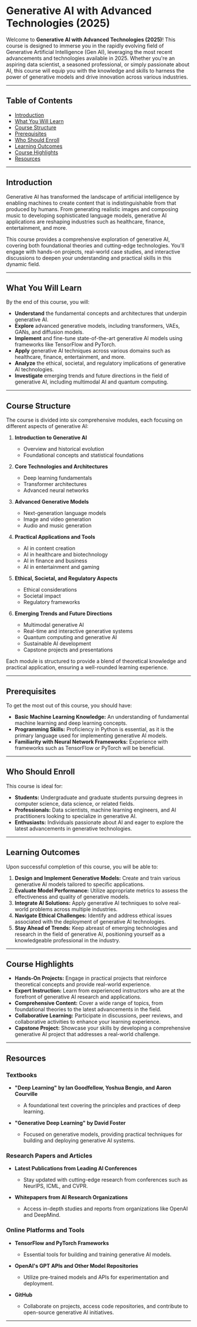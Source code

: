# Generative AI with Advanced Technologies (2025)

Welcome to **Generative AI with Advanced Technologies (2025)**! This course is designed to immerse you in the rapidly evolving field of Generative Artificial Intelligence (Gen AI), leveraging the most recent advancements and technologies available in 2025. Whether you're an aspiring data scientist, a seasoned professional, or simply passionate about AI, this course will equip you with the knowledge and skills to harness the power of generative models and drive innovation across various industries.

---

## Table of Contents

- [Introduction](#introduction)
- [What You Will Learn](#what-you-will-learn)
- [Course Structure](#course-structure)
- [Prerequisites](#prerequisites)
- [Who Should Enroll](#who-should-enroll)
- [Learning Outcomes](#learning-outcomes)
- [Course Highlights](#course-highlights)
- [Resources](#resources)

---

## Introduction

Generative AI has transformed the landscape of artificial intelligence by enabling machines to create content that is indistinguishable from that produced by humans. From generating realistic images and composing music to developing sophisticated language models, generative AI applications are reshaping industries such as healthcare, finance, entertainment, and more.

This course provides a comprehensive exploration of generative AI, covering both foundational theories and cutting-edge technologies. You'll engage with hands-on projects, real-world case studies, and interactive discussions to deepen your understanding and practical skills in this dynamic field.

---

## What You Will Learn

By the end of this course, you will:

- **Understand** the fundamental concepts and architectures that underpin generative AI.
- **Explore** advanced generative models, including transformers, VAEs, GANs, and diffusion models.
- **Implement** and fine-tune state-of-the-art generative AI models using frameworks like TensorFlow and PyTorch.
- **Apply** generative AI techniques across various domains such as healthcare, finance, entertainment, and more.
- **Analyze** the ethical, societal, and regulatory implications of generative AI technologies.
- **Investigate** emerging trends and future directions in the field of generative AI, including multimodal AI and quantum computing.

---

## Course Structure

The course is divided into six comprehensive modules, each focusing on different aspects of generative AI:

1. **Introduction to Generative AI**
   - Overview and historical evolution
   - Foundational concepts and statistical foundations

2. **Core Technologies and Architectures**
   - Deep learning fundamentals
   - Transformer architectures
   - Advanced neural networks

3. **Advanced Generative Models**
   - Next-generation language models
   - Image and video generation
   - Audio and music generation

4. **Practical Applications and Tools**
   - AI in content creation
   - AI in healthcare and biotechnology
   - AI in finance and business
   - AI in entertainment and gaming

5. **Ethical, Societal, and Regulatory Aspects**
   - Ethical considerations
   - Societal impact
   - Regulatory frameworks

6. **Emerging Trends and Future Directions**
   - Multimodal generative AI
   - Real-time and interactive generative systems
   - Quantum computing and generative AI
   - Sustainable AI development
   - Capstone projects and presentations

Each module is structured to provide a blend of theoretical knowledge and practical application, ensuring a well-rounded learning experience.

---

## Prerequisites

To get the most out of this course, you should have:

- **Basic Machine Learning Knowledge:** An understanding of fundamental machine learning and deep learning concepts.
- **Programming Skills:** Proficiency in Python is essential, as it is the primary language used for implementing generative AI models.
- **Familiarity with Neural Network Frameworks:** Experience with frameworks such as TensorFlow or PyTorch will be beneficial.

---

## Who Should Enroll

This course is ideal for:

- **Students:** Undergraduate and graduate students pursuing degrees in computer science, data science, or related fields.
- **Professionals:** Data scientists, machine learning engineers, and AI practitioners looking to specialize in generative AI.
- **Enthusiasts:** Individuals passionate about AI and eager to explore the latest advancements in generative technologies.

---

## Learning Outcomes

Upon successful completion of this course, you will be able to:

1. **Design and Implement Generative Models:** Create and train various generative AI models tailored to specific applications.
2. **Evaluate Model Performance:** Utilize appropriate metrics to assess the effectiveness and quality of generative models.
3. **Integrate AI Solutions:** Apply generative AI techniques to solve real-world problems across multiple industries.
4. **Navigate Ethical Challenges:** Identify and address ethical issues associated with the deployment of generative AI technologies.
5. **Stay Ahead of Trends:** Keep abreast of emerging technologies and research in the field of generative AI, positioning yourself as a knowledgeable professional in the industry.

---

## Course Highlights

- **Hands-On Projects:** Engage in practical projects that reinforce theoretical concepts and provide real-world experience.
- **Expert Instruction:** Learn from experienced instructors who are at the forefront of generative AI research and applications.
- **Comprehensive Content:** Cover a wide range of topics, from foundational theories to the latest advancements in the field.
- **Collaborative Learning:** Participate in discussions, peer reviews, and collaborative activities to enhance your learning experience.
- **Capstone Project:** Showcase your skills by developing a comprehensive generative AI project that addresses a real-world challenge.

---

## Resources

### Textbooks

- **"Deep Learning" by Ian Goodfellow, Yoshua Bengio, and Aaron Courville**
  - A foundational text covering the principles and practices of deep learning.

- **"Generative Deep Learning" by David Foster**
  - Focused on generative models, providing practical techniques for building and deploying generative AI systems.

### Research Papers and Articles

- **Latest Publications from Leading AI Conferences**
  - Stay updated with cutting-edge research from conferences such as NeurIPS, ICML, and CVPR.

- **Whitepapers from AI Research Organizations**
  - Access in-depth studies and reports from organizations like OpenAI and DeepMind.

### Online Platforms and Tools

- **TensorFlow and PyTorch Frameworks**
  - Essential tools for building and training generative AI models.

- **OpenAI's GPT APIs and Other Model Repositories**
  - Utilize pre-trained models and APIs for experimentation and deployment.

- **GitHub**
  - Collaborate on projects, access code repositories, and contribute to open-source generative AI initiatives.

---